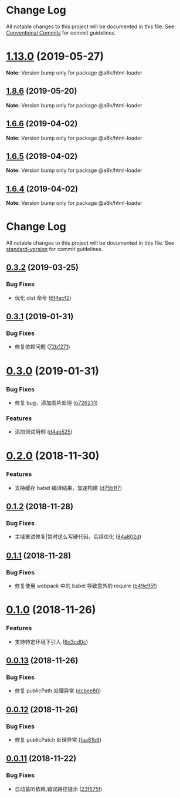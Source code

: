 # Change Log

All notable changes to this project will be documented in this file.
See [Conventional Commits](https://conventionalcommits.org) for commit guidelines.

# [1.13.0](https://github.com/hxfdarling/a8k/compare/v1.12.4...v1.13.0) (2019-05-27)

**Note:** Version bump only for package @a8k/html-loader





## [1.8.6](https://github.com/hxfdarling/a8k/compare/v1.8.5...v1.8.6) (2019-05-20)

**Note:** Version bump only for package @a8k/html-loader

## [1.6.6](https://github.com/hxfdarling/a8k/compare/v1.6.5...v1.6.6) (2019-04-02)

**Note:** Version bump only for package @a8k/html-loader

## [1.6.5](https://github.com/hxfdarling/a8k/compare/v1.6.4...v1.6.5) (2019-04-02)

**Note:** Version bump only for package @a8k/html-loader

## [1.6.4](https://github.com/hxfdarling/html-inline-assets-loader/compare/v1.6.3...v1.6.4) (2019-04-02)

**Note:** Version bump only for package @a8k/html-loader

# Change Log

All notable changes to this project will be documented in this file. See [standard-version](https://github.com/conventional-changelog/standard-version) for commit guidelines.

<a name="0.3.2"></a>

## [0.3.2](https://github.com/hxfdarling/html-inline-assets-loader/compare/v0.3.1...v0.3.2) (2019-03-25)

### Bug Fixes

- 优化 dist 命令 ([6f4ecf2](https://github.com/hxfdarling/html-inline-assets-loader/commit/6f4ecf2))

<a name="0.3.1"></a>

## [0.3.1](https://github.com/hxfdarling/html-inline-assets-loader/compare/v0.3.0...v0.3.1) (2019-01-31)

### Bug Fixes

- 修复依赖问题 ([72bf271](https://github.com/hxfdarling/html-inline-assets-loader/commit/72bf271))

<a name="0.3.0"></a>

# [0.3.0](https://github.com/hxfdarling/html-inline-assets-loader/compare/v0.2.0...v0.3.0) (2019-01-31)

### Bug Fixes

- 修复 bug，添加图片处理 ([b726231](https://github.com/hxfdarling/html-inline-assets-loader/commit/b726231))

### Features

- 添加测试用例 ([d4ab525](https://github.com/hxfdarling/html-inline-assets-loader/commit/d4ab525))

<a name="0.2.0"></a>

# [0.2.0](https://github.com/hxfdarling/html-inline-assets-loader/compare/v0.1.2...v0.2.0) (2018-11-30)

### Features

- 支持缓存 babel 编译结果，加速构建 ([d75b1f7](https://github.com/hxfdarling/html-inline-assets-loader/commit/d75b1f7))

<a name="0.1.2"></a>

## [0.1.2](https://github.com/hxfdarling/html-inline-assets-loader/compare/v0.1.1...v0.1.2) (2018-11-28)

### Bug Fixes

- 主域重试修复|暂时这么写硬代码，后续优化 ([84a802d](https://github.com/hxfdarling/html-inline-assets-loader/commit/84a802d))

<a name="0.1.1"></a>

## [0.1.1](https://github.com/hxfdarling/html-inline-assets-loader/compare/v0.1.0...v0.1.1) (2018-11-28)

### Bug Fixes

- 修复使用 webpack 中的 babel 导致意外的 require ([b49e95f](https://github.com/hxfdarling/html-inline-assets-loader/commit/b49e95f))

<a name="0.1.0"></a>

# [0.1.0](https://github.com/hxfdarling/html-inline-assets-loader/compare/v0.0.13...v0.1.0) (2018-11-26)

### Features

- 支持特定环境下引入 ([6d3cd0c](https://github.com/hxfdarling/html-inline-assets-loader/commit/6d3cd0c))

<a name="0.0.13"></a>

## [0.0.13](https://github.com/hxfdarling/html-inline-assets-loader/compare/v0.0.12...v0.0.13) (2018-11-26)

### Bug Fixes

- 修复 publicPath 处理异常 ([dcbee80](https://github.com/hxfdarling/html-inline-assets-loader/commit/dcbee80))

<a name="0.0.12"></a>

## [0.0.12](https://github.com/hxfdarling/html-inline-assets-loader/compare/v0.0.11...v0.0.12) (2018-11-26)

### Bug Fixes

- 修复 publicPatch 处理异常 ([faa81b6](https://github.com/hxfdarling/html-inline-assets-loader/commit/faa81b6))

<a name="0.0.11"></a>

## [0.0.11](https://github.com/hxfdarling/html-inline-assets-loader/compare/v0.0.10...v0.0.11) (2018-11-22)

### Bug Fixes

- 自动监听依赖,错误路径提示 ([23f675f](https://github.com/hxfdarling/html-inline-assets-loader/commit/23f675f))
